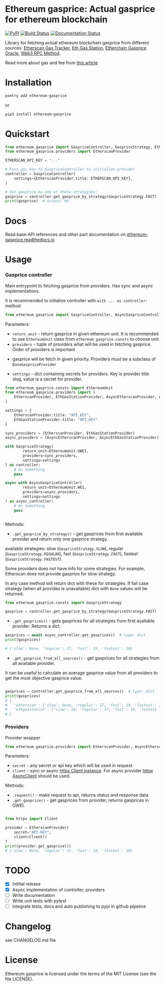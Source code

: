 Ethereum gasprice: Actual gasprice for ethereum blockchain
=======================================

[![PyPI](https://img.shields.io/pypi/v/ethereum-gasprice)](https://pypi.org/project/ethereum-gasprice/)
[![Build Status](https://img.shields.io/endpoint.svg?url=https%3A%2F%2Factions-badge.atrox.dev%2FElastoo-Team%2Fethereum-gasprice-py%2Fbadge&style=flat)](https://actions-badge.atrox.dev/Elastoo-Team/ethereum-gasprice-py/goto)
[![Documentation Status](https://readthedocs.org/projects/ethereum-gasprice/badge/?version=latest)](https://ethereum-gasprice.readthedocs.io/en/latest/?badge=latest)

Library for fetching actual ethereum blockchain gasprice from different sources:
[Etherscan Gas Tracker](https://etherscan.io/gastracker), [Eth Gas Station](https://ethgasstation.info/),
[Etherchain Gasprice Oracle](https://www.etherchain.org/tools/gasPriceOracle),
[Web3 RPC Method](https://web3py.readthedocs.io/en/stable/web3.eth.html#web3.eth.Eth.gasPrice).

Read more about gas and fee from [this article](https://ethereum.org/en/developers/docs/gas/)

# Installation

```bash
poetry add ethereum-gasprice
```

or

```bash
pip3 install ethereum-gasprice
```

# Quickstart

```python
from ethereum_gasprice import GaspriceController, GaspriceStrategy, EthereumUnit
from ethereum_gasprice.providers import EtherscanProvider

ETHERSCAN_API_KEY = "..."

# Pass api key to GaspriceController to initialize provider
controller = GaspriceController(
    settings={EtherscanProvider.title: ETHERSCAN_API_KEY},
)

# Get gasprice by one of these strategies:
gasprice = controller.get_gasprice_by_strategy(GaspriceStrategy.FAST)
print(gasprice)  # output: 69
```

# Docs

Read base API references and other part documentation
on [ethereum-gasprice.readthedocs.io](https://ethereum-gasprice.readthedocs.io/en/latest/)

# Usage

### Gasprice controller

Main entrypoint to fetching gasprice from providers. Has sync and async implementations.

It is recommended to initialize controller with `with ... as controller:` method

```python
from ethereum_gasprice import GaspriceController, AsyncGaspriceController
```

Parameters:

* `return_unit` - return gasprice in given ethereum unit. It is recommended to use `EthereumUnit` class
  from `ethereum_gasprice.consts` to choose unit
* `providers` - tuple of providers what will be used in fetching gasprice. Order of providers is important

- gasprice will be fetch in given priority. Providers must be a subclass of `BaseGaspriceProvider`

* `settings` - dict containing secrets for providers. Key is provider title slug, value is a secret for provider.

```python
from ethereum_gasprice.consts import EthereumUnit
from ethereum_gasprice.providers import (
    EtherscanProvider, EthGasStationProvider, AsyncEtherscanProvider, AsyncEthGasStationProvider
)

settings = {
    EtherscanProvider.title: "API_KEY",
    EthGasStationProvider.title: "API_KEY"
}

sync_providers = (EtherscanProvider, EthGasStationProvider)
async_providers = (AsyncEtherscanProvider, AsyncEthGasStationProvider)

with GaspriceStrategy(
        return_unit=EthereumUnit.GWEI,
        providers=sync_providers,
        settings=settings
) as controller:
    # Do something
    pass

async with AsyncGaspriceController(
        return_unit=EthereumUnit.WEI,
        providers=async_providers,
        settings=settings
) as async_controller:
    # Do something
    pass



```

Methods:

* `.get_gasprice_by_strategy()` - get gasprices from first available provider and return only one gasprice strategy.

available strategies: slow (`GaspriceStrategy.SLOW`), regular (`GaspriceStrategy.REGULAR`),
fast (`GaspriceStrategy.FAST`), fastest (`GaspriceStrategy.FASTEST`).

Some providers does not have info for some strategies. For example, Etherscan does not provide gasprice for slow
strategy.

In any case method will return dict with these for strategies. If fail case strategy (when all provides is unavailable)
dict with `None` values will be returned.

```python
from ethereum_gasprice.consts import GaspriceStrategy

gasprice = controller.get_gasprice_by_strategy(GaspriceStrategy.FAST)  # type: int, example: 69
```

* `.get_gasprices()` - gets gasprices for all strategies from first available provider. Returns a dict.

```python
gasprices = await async_controller.get_gasprices()  # type: dict
print(gasprices)

# {'slow': None, 'regular': 17, 'fast': 19, 'fastest': 20}
```

* `.get_gasprice_from_all_sources()` - get gasprices for all strategies from all available provider.

It can be useful to calculate an average gasprice value from all providers to get the most objective gasprice value.

```python

gasprices = controller.get_gasprice_from_all_sources()  # type: dict
print(gasprices)
# {
#   'etherscan': {'slow': None, 'regular': 17, 'fast': 19, 'fastest': 29},
#   'ethgasstation': {'slow': 16, 'regular': 17, 'fast': 19, 'fastest': 20}
# }

```

### Providers

Provider wrapper

```python
from ethereum_gasprice.providers import EtherscanProvider, AsyncEtherscanProvider
```

Parameters:

* `secret` - any secret or api key which will be used in request.
* `client` - sync or async [httpx Client instance](https://www.python-httpx.org/advanced/#client-instances). For async
  provider [httpx AsyncClient](https://www.python-httpx.org/async/) should be used.

Methods:

* `.request()` - make request to api, returns status and response data.
* `.get_gasprice()` - get gasprices from provider, returns gasprices in GWEI.

```python

from httpx import Client

provider = EtherscanProvider(
    secret="API-KEY",
    client=Client()
)
print(provider.get_gasprice())
# {'slow': None, 'regular': 17, 'fast': 19, 'fastest': 20}
```

# TODO

- [x] Initital release
- [x] Async implementation of controller, providers
- [ ] Write documentation
- [ ] Write unit tests with pytest
- [ ] Integrate tests, docs and auto publishing to pypi in github pipeline

# Changelog

see CHANGELOG.md file

# License

Ethereum gasprice is licensed under the terms of the MIT License (see the file LICENSE).

